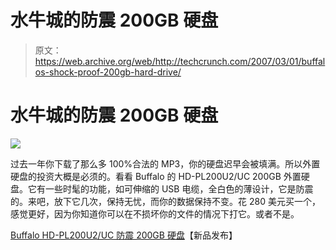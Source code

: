 # 水牛城的防震 200GB 硬盘

> 原文：<https://web.archive.org/web/http://techcrunch.com/2007/03/01/buffalos-shock-proof-200gb-hard-drive/>

# 水牛城的防震 200GB 硬盘

![](img/beff0d2a70cafc924e9daf5503a4dbe5.png)

过去一年你下载了那么多 100%合法的 MP3，你的硬盘迟早会被填满。所以外置硬盘的投资大概是必须的。看看 Buffalo 的 HD-PL200U2/UC 200GB 外置硬盘。它有一些时髦的功能，如可伸缩的 USB 电缆，全白色的薄设计，它是防震的。来吧，放下它几次，保持无忧，而你的数据保持不变。花 280 美元买一个，感觉更好，因为你知道你可以在不损坏你的文件的情况下打它。或者不是。

[Buffalo HD-PL200U2/UC 防震 200GB 硬盘](https://web.archive.org/web/20230322164156/http://www.newlaunches.com/archives/buffalo_hdpl200u2uc_shock_proof_200gb_hard_drive.php)【新品发布】